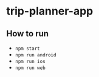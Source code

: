 # trip-planner-app

## How to run
* `npm start`
* `npm run android`
* `npm run ios`
* `npm run web`

